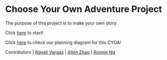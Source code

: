 # Choose Your Own Adventure Project

The purpose of this project is to make your own story.

Click [here](https://github.com/ronnien6313/CYOA-Adventure/blob/main/wake-up.md) to start!

Click [here](https://docs.google.com/drawings/d/1gZp7n0YhNxW-qfMxK5yeTnE-pGQKeTTmBol7dViGN28/edit) to check our planning diagram for this CYOA!

Contributors | [Nayeli Vargas](https://github.com/nayeliv4423) | [Allen Zhao](https://github.com/allenz2423) | [Ronnie Ng](https://github.com/ronnien6313)